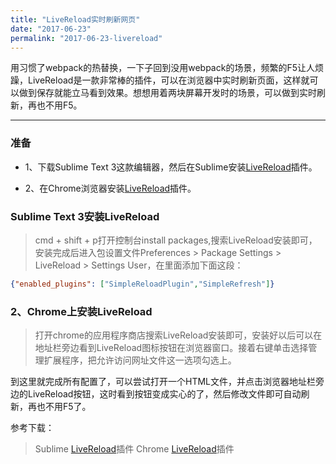 ```yaml
---
title: "Live​Reload实时刷新网页"
date: "2017-06-23"
permalink: "2017-06-23-livereload"
---
```


用习惯了webpack的热替换，一下子回到没用webpack的场景，频繁的F5让人烦躁，LiveReload是一款非常棒的插件，可以在浏览器中实时刷新页面，这样就可以做到保存就能立马看到效果。想想用着两块屏幕开发时的场景，可以做到实时刷新，再也不用F5。


<!--more-->
 - - -
### 准备

- 1、下载Sublime Text 3这款编辑器，然后在Sublime安装<a href="https://packagecontrol.io/packages/LiveReload" target="_blank">LiveReload</a>插件。

- 2、在Chrome浏览器安装<a href="https://chrome.google.com/webstore/detail/livereload/jnihajbhpnppcggbcgedagnkighmdlei?utm_source=chrome-app-launcher-info-dialog" target="_blank">LiveReload</a>插件。

### Sublime Text 3安装LiveReload

> cmd + shift + p打开控制台install packages,搜索LiveReload安装即可，安装完成后进入包设置文件Preferences > Package Settings > LiveReload > Settings User，在里面添加下面这段：

```json
{"enabled_plugins": ["SimpleReloadPlugin","SimpleRefresh"]}
```

### 2、Chrome上安装LiveReload

> 打开chrome的应用程序商店搜索LiveReload安装即可，安装好以后可以在地址栏旁边看到LiveReload图标按钮在浏览器窗口。接着右键单击选择管理扩展程序，把允许访问网址文件这一选项勾选上。



到这里就完成所有配置了，可以尝试打开一个HTML文件，并点击浏览器地址栏旁边的LiveReload按钮，这时看到按钮变成实心的了，然后修改文件即可自动刷新，再也不用F5了。

参考下载：
> Sublime <a href="https://packagecontrol.io/packages/LiveReload" target="_blank">LiveReload</a>插件
> Chrome <a href="https://chrome.google.com/webstore/detail/livereload/jnihajbhpnppcggbcgedagnkighmdlei?utm_source=chrome-app-launcher-info-dialog" target="_blank">LiveReload</a>插件
